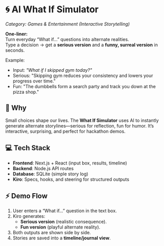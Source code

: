 # 🌀 AI What If Simulator
_Category: Games & Entertainment (Interactive Storytelling)_

**One-liner:**  
Turn everyday “What if…” questions into alternate realities.  
Type a decision → get a **serious version** and a **funny, surreal version** in seconds.  

Example:  
- Input: _"What if I skipped gym today?"_  
- Serious: "Skipping gym reduces your consistency and lowers your progress over time."  
- Fun: "The dumbbells form a search party and track you down at the pizza shop."  

## 🚀 Why
Small choices shape our lives. The **What If Simulator** uses AI to instantly generate alternate storylines—serious for reflection, fun for humor. It’s interactive, surprising, and perfect for hackathon demos.  

## 💻 Tech Stack
- **Frontend**: Next.js + React (input box, results, timeline)  
- **Backend**: Node.js API routes  
- **Database**: SQLite (simple story log)  
- **Kiro**: Specs, hooks, and steering for structured outputs  

## ⚡ Demo Flow
1. User enters a “What if…” question in the text box.  
2. Kiro generates:  
   - **Serious version** (realistic consequence).  
   - **Fun version** (playful alternate reality).  
3. Both outputs are shown side by side.  
4. Stories are saved into a **timeline/journal view**.  
